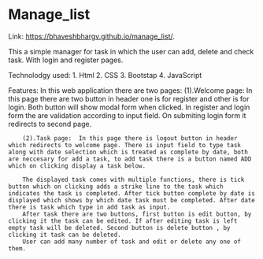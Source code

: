 # Manage_list 

Link:  https://bhaveshbhargv.github.io/manage_list/.

This a simple manager for task in which the user can add, delete and check task. With login and register pages. 

Technolodgy used: 1. Html
                  2. CSS
                  3. Bootstap
                  4. JavaScript

Features:
    In this web application there are two pages: 
        (1).Welcome page: In this page there are two button in header one is for register and other is for login. Both button will show modal form when clicked. In register and login form the are validation according to input field. On submiting login form it redirects to second page.
        
        (2).Task page:  In this page there is logout button in header which redirects to welcome page. There is input field to type task along with date selection which is treated as complete by date, both are neccesary for add a task, to add task there is a button named ADD which on clicking display a task below. 

        The displayed task comes with multiple functions, there is tick button which on clicking adds a strike line to the task which indicates the task is completed. After tick button complete by date is displayed which shows by which date task must be completed. After date there is task which type in add task as input.
        After task there are two buttons, first button is edit button, by clicking it the task can be edited. If after editing task is left empty task will be deleted. Second button is delete button , by clicking it task can be deleted. 
        User can add many number of task and edit or delete any one of them.
 